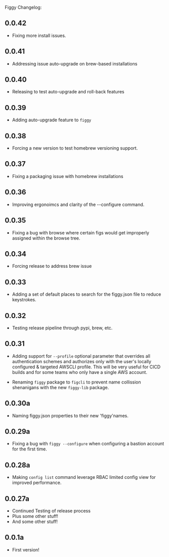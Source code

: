 Figgy Changelog:

## 0.0.42
- Fixing more install issues.

## 0.0.41
- Addressing issue auto-upgrade on brew-based installations

## 0.0.40
- Releasing to test auto-upgrade and roll-back features

## 0.0.39
- Adding auto-upgrade feature to `figgy`

## 0.0.38
- Forcing a new version to test homebrew versioning support.

## 0.0.37
- Fixing a packaging issue with homebrew installations

## 0.0.36
- Improving ergonoimcs and clarity of the --configure command. 

## 0.0.35
- Fixing a bug with browse where certain figs would get improperly assigned within the browse tree.

## 0.0.34
- Forcing release to address brew issue

## 0.0.33
- Adding a set of default places to search for the figgy.json file to reduce keystrokes.

## 0.0.32
- Testing release pipeline through pypi, brew, etc.

## 0.0.31
- Adding support for `--profile` optional parameter that overrides all authentication schemes and authorizes 
only with the user's locally configured & targeted AWSCLI profile. This will be very useful for CICD builds and for
some teams who only have a single AWS account.

- Renaming `figgy` package to `figcli` to prevent name collission shenanigans with the new `figgy-lib` package.

## 0.0.30a
- Naming figgy.json properties to their new 'figgy'names.

## 0.0.29a
- Fixing a bug with `figgy --configure` when configuring a bastion account for the first time.

## 0.0.28a
- Making `config list` command leverage RBAC limited config view for improved performance.

## 0.0.27a
- Continued Testing of release process
- Plus some other stuff!
- And some other stuff!

## 0.0.1a
- First version!

